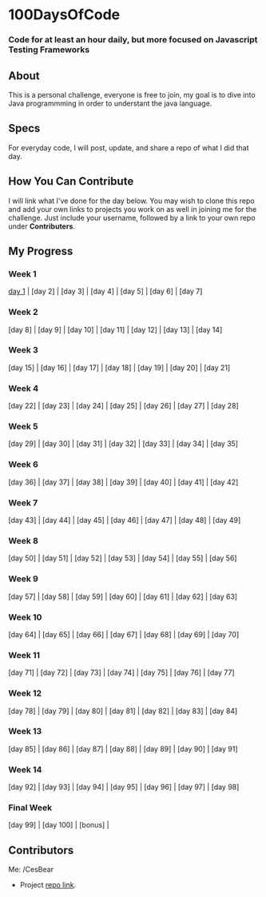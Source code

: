 # 100DaysOfCode
### Code for at least an hour daily, but more focused on Javascript Testing Frameworks

## About
This is a personal challenge, everyone is free to join, my goal is to dive into  
Java programmming in order to understant the java language.

## Specs
For everyday code, I will post, update, and share a repo of what I did that day.


## How You Can Contribute
I will link what I've done for the day below. You may wish to clone this repo and add your own links to projects you work on as well in joining me for the challenge. Just include your username, followed by a link to your own repo under **Contributers**.

## My Progress

### Week 1
[day 1](http://Day1.com)  |  [day 2]  |  [day 3]  |  [day 4]  |  [day 5]  |  [day 6]  |  [day 7]

### Week 2
[day 8]  |  [day 9]  |  [day 10] |  [day 11] |  [day 12] |  [day 13] |  [day 14]

### Week 3
[day 15] |  [day 16] |  [day 17] |  [day 18] |  [day 19] |  [day 20] |  [day 21]

###  Week 4
[day 22] |  [day 23] |  [day 24] |  [day 25] |  [day 26] |  [day 27] |  [day 28]

###  Week 5
[day 29] |  [day 30] |  [day 31] |  [day 32] |  [day 33] |  [day 34] |  [day 35]

###  Week 6
[day 36] |  [day 37] |  [day 38] |  [day 39] |  [day 40] |  [day 41] |  [day 42]

###  Week 7
[day 43] |  [day 44] |  [day 45] |  [day 46] |  [day 47] |  [day 48] |  [day 49]

###  Week 8
[day 50] |  [day 51] |  [day 52] |  [day 53] |  [day 54] |  [day 55] |  [day 56]

###  Week 9
[day 57] |  [day 58] |  [day 59] |  [day 60] |  [day 61] |  [day 62] |  [day 63]

###  Week 10
[day 64] |  [day 65] |  [day 66] |  [day 67] |  [day 68] |  [day 69] |  [day 70]

###  Week 11
[day 71] |  [day 72] |  [day 73] |  [day 74] |  [day 75] |  [day 76] |  [day 77]

###  Week 12
[day 78] |  [day 79] |  [day 80] |  [day 81] |  [day 82] |  [day 83] |  [day 84]

###  Week 13
[day 85] |  [day 86] |  [day 87] |  [day 88] |  [day 89] |  [day 90] |  [day 91]

###  Week 14
[day 92] |  [day 93] |  [day 94] |  [day 95] |  [day 96] |  [day 97] |  [day 98]

### Final Week
[day 99] |  [day 100] | [bonus] |

## Contributors
Me: /CesBear
* Project [repo link](http://github.com/CesBear/100DaysOfCode).
